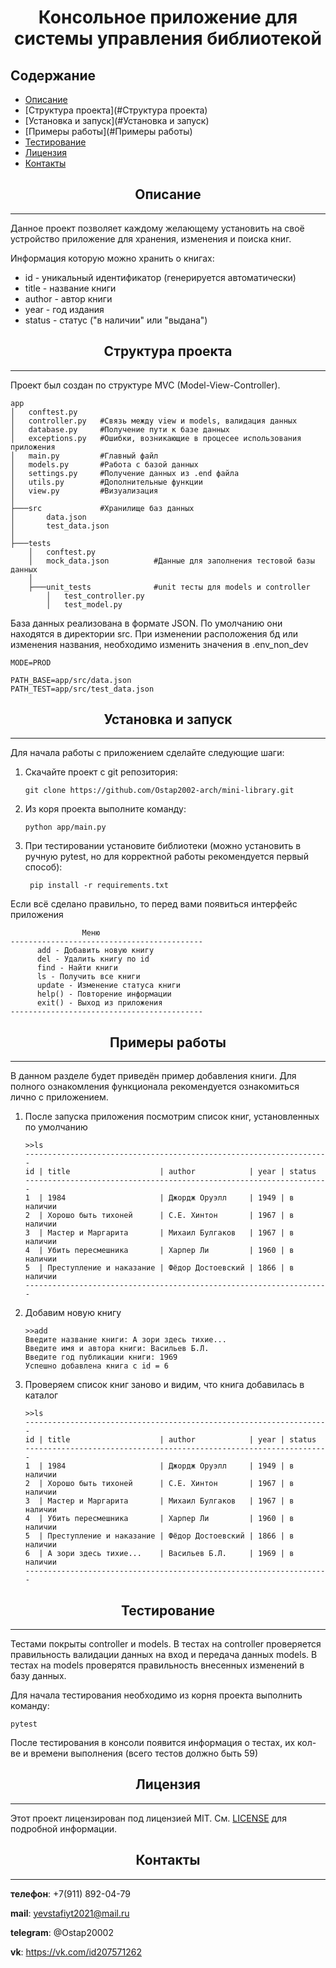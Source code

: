<h1 align="center"> Консольное приложение для системы управления библиотекой </h1>

## Содержание
- [Описание](#Описание)
- [Структура проекта](#Структура проекта)
- [Установка и запуск](#Установка и запуск)
- [Примеры работы](#Примеры работы)
- [Тестирование](#Тестирование)
- [Лицензия](#Лицензия)
- [Контакты](#Контакты)

## <h2 align="center"> Описание </h2>
___
Данное проект позволяет каждому желающему установить на своё устройство
приложение для хранения, изменения и поиска книг.

Информация которую можно хранить о книгах:
<ul>
    <li>id - уникальный идентификатор (генерируется автоматически)</li>
    <li>title - название книги</li>
    <li>author - автор книги</li>
    <li>year - год издания</li>
    <li>status - статус ("в наличии" или "выдана")</li>
</ul>


## <h2 align="center"> Структура проекта </h2>
___
Проект был создан по структуре MVC (Model-View-Controller).
```
app
│   conftest.py               
│   controller.py   #Связь между view и models, валидация данных            
│   database.py     #Получение пути к базе данных          
│   exceptions.py   #Ошибки, возникающие в процесее использования приложения            
│   main.py         #Главный файл            
│   models.py       #Работа с базой данных            
│   settings.py     #Получение данных из .end файла          
│   utils.py        #Дополнительные функции          
│   view.py         #Визуализация            
│
├───src             #Хранилище баз данных
│       data.json
│       test_data.json
│
├───tests              
    │   conftest.py
    │   mock_data.json          #Данные для заполнения тестовой базы данных
    │
    ├───unit_tests              #unit тесты для models и controller
        │   test_controller.py
        │   test_model.py

```
База данных реализована в формате JSON. По умолчанию они находятся в директории src. При изменении 
расположения бд или изменения названия, необходимо изменить значения в .env_non_dev
```
MODE=PROD

PATH_BASE=app/src/data.json
PATH_TEST=app/src/test_data.json
```
## <h2 align="center">Установка и запуск</h2>
___
Для начала работы с приложением сделайте следующие шаги:
<ol>
    <li> Скачайте проект с git репозитория:
        
    git clone https://github.com/Ostap2002-arch/mini-library.git
</li>
    <li>Из коря проекта выполните команду:
    
    python app/main.py
</li>
    <li>При тестировании установите библиотеки (можно установить в ручную pytest, но для 
корректной работы рекомендуется первый способ):
    
     pip install -r requirements.txt
</li>
</ol>
Если всё сделано правильно, то перед вами появиться интерфейс приложения

```
                Меню                       
-------------------------------------------
      add - Добавить новую книгу           
      del - Удалить книгу по id            
      find - Найти книги                   
      ls - Получить все книги              
      update - Изменение статуса книги     
      help() - Повторение информации         
      exit() - Выход из приложения           
-------------------------------------------
```



## <h2 align="center">Примеры работы</h2>
___
В данном разделе будет приведён пример добавления книги. Для полного ознакомления функционала 
рекомендуется ознакомиться лично с приложением.
<ol>
<li>После запуска приложения посмотрим список книг, установленных по умолчанию</li>

    >>ls
    --------------------------------------------------------------------
    id | title                    | author            | year | status
    --------------------------------------------------------------------
    1  | 1984                     | Джордж Оруэлл     | 1949 | в наличии
    2  | Хорошо быть тихоней      | С.Е. Хинтон       | 1967 | в наличии
    3  | Мастер и Маргарита       | Михаил Булгаков   | 1967 | в наличии
    4  | Убить пересмешника       | Харпер Ли         | 1960 | в наличии
    5  | Преступление и наказание | Фёдор Достоевский | 1866 | в наличии
    --------------------------------------------------------------------
<li>Добавим новую книгу</li>
    
    >>add
    Введите название книги: А зори здесь тихие...
    Введите имя и автора книги: Васильев Б.Л.
    Введите год публикации книги: 1969
    Успешно добавлена книга с id = 6
<li>Проверяем список книг заново и видим, что книга добавилась в каталог</li>
    
    >>ls                                                                                     
    --------------------------------------------------------------------
    id | title                    | author            | year | status   
    --------------------------------------------------------------------
    1  | 1984                     | Джордж Оруэлл     | 1949 | в наличии
    2  | Хорошо быть тихоней      | С.Е. Хинтон       | 1967 | в наличии
    3  | Мастер и Маргарита       | Михаил Булгаков   | 1967 | в наличии
    4  | Убить пересмешника       | Харпер Ли         | 1960 | в наличии
    5  | Преступление и наказание | Фёдор Достоевский | 1866 | в наличии
    6  | А зори здесь тихие...    | Васильев Б.Л.     | 1969 | в наличии
    --------------------------------------------------------------------

</ol>

## <h2 align="center">Тестирование</h2>
___
Тестами покрыты controller и models. В тестах на controller проверяется правильность валидации данных на 
вход и передача данных models. В тестах на models проверятся правильность внесенных изменений в базу данных.

Для начала тестирования необходимо из корня проекта выполнить команду:
```
pytest
```
После тестирования в консоли появится информация о тестах, их кол-ве и времени выполнения (всего тестов должно быть 59)
## <h2 align="center">Лицензия</h2>
___
Этот проект лицензирован под лицензией MIT. См. [LICENSE](LICENSE) для подробной информации.
## <h2 align="center">Контакты</h2>
___
**телефон**: +7(911) 892-04-79 

**mail**: yevstafiyt2021@mail.ru

**telegram**: @Ostap20002

**vk**: https://vk.com/id207571262
